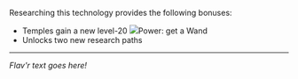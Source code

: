 Researching this technology provides the following bonuses:
* Temples gain a new level-20 ![](/assets/lightning.svg)Power: get a Wand
* Unlocks two new research paths

---

_Flav'r text goes here!_
